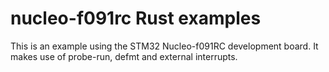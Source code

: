# nucleo-f091rc Rust examples

This is an example using the STM32 Nucleo-f091RC development board. It makes 
use of probe-run, defmt and external interrupts.

